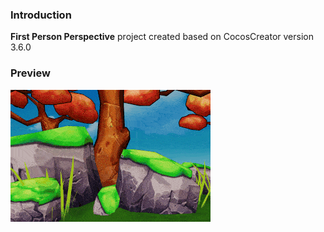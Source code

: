 ### Introduction
**First Person Perspective** project created based on CocosCreator version 3.6.0

### Preview
![image](../../../gif/202201/2022012085.gif)